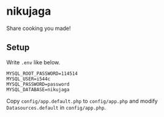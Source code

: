 # nikujaga

Share cooking you made!

## Setup
Write `.env` like below.
```
MYSQL_ROOT_PASSWORD=114514
MYSQL_USER=i544c
MYSQL_PASSWORD=password
MYSQL_DATABASE=nikujaga
```

Copy `config/app.default.php` to `config/app.php` and modify `Datasources.default` in `config/app.php`.
